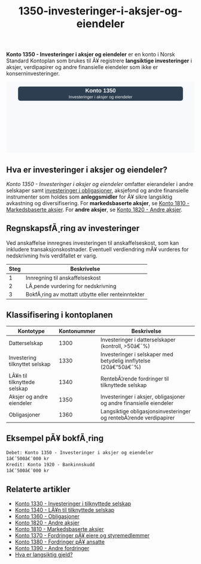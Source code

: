 ﻿---
title: "1350-investeringer-i-aksjer-og-eiendeler"
meta_title: "1350-investeringer-i-aksjer-og-eiendeler"
meta_description: '**Konto 1350 - Investeringer i aksjer og eiendeler** er en konto i Norsk Standard Kontoplan som brukes til Ã¥ registrere **langsiktige investeringer** i aksjer,...'
slug: 1350-investeringer-i-aksjer-og-eiendeler
type: blog
layout: pages/single
---

**Konto 1350 - Investeringer i aksjer og eiendeler** er en konto i Norsk Standard Kontoplan som brukes til Ã¥ registrere **langsiktige investeringer** i aksjer, verdipapirer og andre finansielle eiendeler som ikke er konserninvesteringer.

![Illustrasjon av konto 1350 investeringer i aksjer og eiendeler](1350-investeringer-i-aksjer-og-eiendeler-image.svg)

## Hva er investeringer i aksjer og eiendeler?

*Konto 1350 - Investeringer i aksjer og eiendeler* omfatter eierandeler i andre selskaper samt [investeringer i obligasjoner](/blogs/kontoplan/1360-obligasjoner "Konto 1360 - Obligasjoner"), aksjefond og andre finansielle instrumenter som holdes som **anleggsmidler** for Ã¥ sikre langsiktig avkastning og diversifisering. For **markedsbaserte aksjer**, se [Konto 1810 - Markedsbaserte aksjer](/blogs/kontoplan/1810-markedsbaserte-aksjer "Konto 1810 - Markedsbaserte aksjer"). For **andre aksjer**, se [Konto 1820 - Andre aksjer](/blogs/kontoplan/1820-andre-aksjer "Konto 1820 - Andre aksjer").

## RegnskapsfÃ¸ring av investeringer

Ved anskaffelse innregnes investeringen til anskaffelseskost, som kan inkludere transaksjonskostnader. Eventuell verdiendring mÃ¥ vurderes for nedskrivning hvis verdifallet er varig.

| Steg | Beskrivelse |
|------|-------------|
| 1    | Innregning til anskaffelseskost |
| 2    | LÃ¸pende vurdering for nedskrivning |
| 3    | BokfÃ¸ring av mottatt utbytte eller renteinntekter |

## Klassifisering i kontoplanen

| Kontotype                           | Kontonummer | Beskrivelse                                                         |
|-------------------------------------|-------------|---------------------------------------------------------------------|
| Datterselskap                       | 1300        | Investeringer i datterselskaper (kontroll, >50â€¯%)                   |
| Investering tilknyttet selskap      | 1330        | Investeringer i selskaper med betydelig innflytelse (20â€“50â€¯%)       |
| LÃ¥n til tilknyttede selskap         | 1340        | RentebÃ¦rende fordringer til tilknyttede selskap                     |
| Aksjer og andre eiendeler           | 1350        | Investeringer i aksjer, obligasjoner og andre finansielle eiendeler |
| Obligasjoner                        | 1360        | Langsiktige obligasjonsinvesteringer og rentebÃ¦rende verdipapirer    |

## Eksempel pÃ¥ bokfÃ¸ring

```plaintext
Debet: Konto 1350 - Investeringer i aksjer og eiendeler   1â€¯500â€¯000 kr
Kredit: Konto 1920 - Bankinnskudd                         1â€¯500â€¯000 kr
```

## Relaterte artikler

* [Konto 1330 - Investeringer i tilknyttede selskap](/blogs/kontoplan/1330-investeringer-i-tilknyttede-selskap "Konto 1330 - Investeringer i tilknyttede selskap")
* [Konto 1340 - LÃ¥n til tilknyttede selskap](/blogs/kontoplan/1340-lan-til-tilknyttede-selskap "Konto 1340 - LÃ¥n til tilknyttede selskap")
* [Konto 1360 - Obligasjoner](/blogs/kontoplan/1360-obligasjoner "Konto 1360 - Obligasjoner")
* [Konto 1820 - Andre aksjer](/blogs/kontoplan/1820-andre-aksjer "Konto 1820 - Andre aksjer")
* [Konto 1810 - Markedsbaserte aksjer](/blogs/kontoplan/1810-markedsbaserte-aksjer "Konto 1810 - Markedsbaserte aksjer")
* [Konto 1370 - Fordringer pÃ¥ eiere og styremedlemmer](/blogs/kontoplan/1370-fordringer-pa-eiere-og-styremedlemmer "Konto 1370 - Fordringer pÃ¥ eiere og styremedlemmer")
* [Konto 1380 - Fordringer pÃ¥ ansatte](/blogs/kontoplan/1380-fordringer-pa-ansatte "Konto 1380 - Fordringer pÃ¥ ansatte")
* [Konto 1390 - Andre fordringer](/blogs/kontoplan/1390-andre-fordringer "Konto 1390 - Andre fordringer")
* [Hva er langsiktig gjeld?](/blogs/regnskap/langsiktig-gjeld "Langsiktig gjeld")
